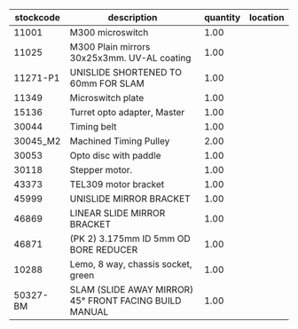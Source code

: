 |stockcode|description|quantity|location|
|---------|-----------|--------|--------|
|11001|M300 microswitch|1.00||
|11025|M300 Plain mirrors 30x25x3mm.  UV-AL coating|1.00||
|11271-P1|UNISLIDE SHORTENED TO 60mm FOR SLAM|1.00||
|11349|Microswitch plate|1.00||
|15136|Turret opto adapter, Master|1.00||
|30044|Timing belt|1.00||
|30045_M2|Machined Timing Pulley|2.00||
|30053|Opto disc with paddle|1.00||
|30118|Stepper motor.|1.00||
|43373|TEL309 motor bracket|1.00||
|45999|UNISLIDE MIRROR BRACKET|1.00||
|46869|LINEAR SLIDE MIRROR BRACKET|1.00||
|46871|(PK 2) 3.175mm ID 5mm OD BORE REDUCER|1.00||
|10288|Lemo, 8 way, chassis socket, green|1.00||
|50327-BM|SLAM (SLIDE AWAY MIRROR) 45° FRONT FACING BUILD MANUAL|1.00||
